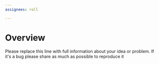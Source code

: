 ```yaml
---
assignees: roll

---
```


# Overview

Please replace this line with full information about your idea or problem. If it's a bug please share as much as possible to reproduce it
